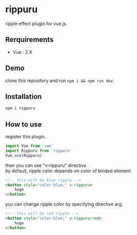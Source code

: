 # rippuru
ripple effect plugin for vue.js.

## Rerquirements
- Vue : 2.X

## Demo
clone this repository and run `npm i && npm run dev`.

## Installation
```cmd
npm i rippuru
```

## How to use
register this plugin.
```js
import Vue from 'vue'
import Rippuru from 'rippuru'
Vue.use(Rippuru)
```

then you can use "v-rippuru" directive.  
by default, ripple color depends on color of binded element.
```html
<!-- this will be blue ripple -->
<button style="color:blue;" v-rippuru>
    hoge
</button>
```

you can change ripple color by specifying directive arg.
```html
<!-- this will be red ripple -->
<button style="color:blue;" v-rippuru:red>
    hoge
</button>
```

